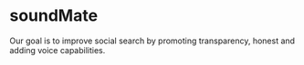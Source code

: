 # soundMate
Our goal is to improve social search by promoting transparency, honest and adding voice capabilities.
